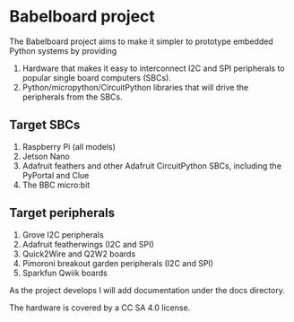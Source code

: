 # Babelboard project

The Babelboard project aims to make it simpler to prototype embedded Python systems by providing

1. Hardware that makes it easy to interconnect I2C and SPI peripherals to popular single board computers (SBCs).
1. Python/micropython/CircuitPython libraries that will drive the peripherals from the SBCs.

## Target SBCs

1. Raspberry Pi (all models)
2. Jetson Nano
3. Adafruit feathers and other Adafruit CircuitPython SBCs, including the PyPortal and Clue
4. The BBC micro:bit

## Target peripherals

1. Grove I2C peripherals
1. Adafruit featherwings (I2C and SPI)
1. Quick2Wire and Q2W2 boards
1. Pimoroni breakout garden peripherals (I2C and SPI)
1. Sparkfun Qwiik boards

As the project develops I will add documentation under the docs directory.

The hardware is covered by a CC SA 4.0 license.


